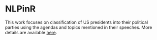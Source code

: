 # NLPinR

This work focuses on classification of US presidents into their political parties using the agendas and topics mentioned in their speeches. More details are available [here](https://subroy13.github.io/projects/nlp-r/).
